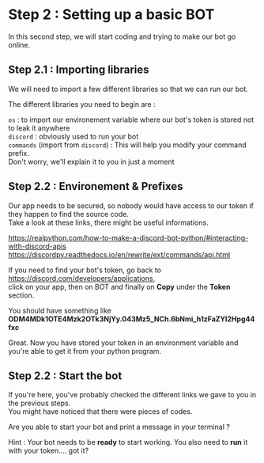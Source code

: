 # Step 2 : Setting up a basic BOT

In this second step, we will start coding and trying to make our bot go online.

## Step 2.1 : Importing libraries

We will need to import a few different libraries so that we can run our bot.

The different libraries you need to begin are :

```os``` : to import our environement variable where our bot's token is stored not to leak it anywhere  
```discord``` : obviously used to run your bot  
```commands``` (import from ```discord```) : This will help you modify your command prefix.  
Don't worry, we'll explain it to you in just a moment

## Step 2.2 : Environement & Prefixes

Our app needs to be secured, so nobody would have access to our token if they happen to find the source code.  
Take a look at these links, there might be useful informations.

https://realpython.com/how-to-make-a-discord-bot-python/#interacting-with-discord-apis
https://discordpy.readthedocs.io/en/rewrite/ext/commands/api.html

If you need to find your bot's token, go back to https://discord.com/developers/applications,   
click on your app, then on BOT and finally on **Copy** under the **Token** section.  

You should have something like **ODM4MDk1OTE4Mzk2OTk3NjYy.043Mz5_NCh.6bNmi_h1zFaZYI2Hpg44fxc**

Great. Now you have stored your token in an environment variable and you're able to get it from your python program.

## Step 2.2 : Start the bot

If you're here, you've probably checked the different links we gave to you in the previous steps.  
You might have noticed that there were pieces of codes.  

Are you able to start your bot and print a message in your terminal ?




Hint : Your bot needs to be **ready** to start working. You also need to **run** it with your token.... got it?
